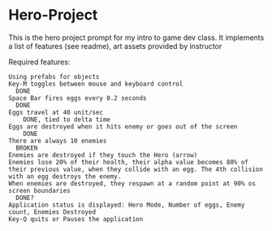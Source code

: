 # Hero-Project
This is the hero project prompt for my intro to game dev class. It implements a list of features (see readme), art assets provided by instructor


Required features:

    Using prefabs for objects
    Key-M toggles between mouse and keyboard control
      DONE
    Space Bar fires eggs every 0.2 seconds
      DONE
    Eggs travel at 40 unit/sec
        DONE, tied to delta time
    Eggs are destroyed when it hits enemy or goes out of the screen
        DONE
    There are always 10 enemies
      BROKEN
    Enemies are destroyed if they touch the Hero (arrow)
    Enemies lose 20% of their health, their alpha value becomes 80% of their previous value, when they collide with an egg. The 4th collision with an egg destroys the enemy. 
    When enemies are destroyed, they respawn at a random point at 90% os screen boundaries
      DONE?
    Application status is displayed: Hero Mode, Number of eggs, Enemy count, Enemies Destroyed
    Key-Q quits or Pauses the application